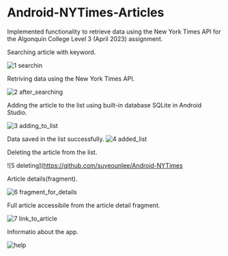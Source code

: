 # Android-NYTimes-Articles
Implemented functionality to retrieve data using the New York Times API for the Algonquin College Level 3 (April 2023) assignment.

Searching article with keyword.

![1 searchin](https://github.com/suyeounlee/Android-NYTimes-Articles/assets/102848080/f69265c5-2cbb-4531-859c-9b2e2cf4356d)

Retriving data using the New York Times API.

![2 after_searching](https://github.com/suyeounlee/Android-NYTimes-Articles/assets/102848080/aa78cec7-a1d7-45cb-ba56-b7b6ca8057aa)

Adding the article to the list using built-in database SQLite in Android Studio.

![3  adding_to_list](https://github.com/suyeounlee/Android-NYTimes-Articles/assets/102848080/74cf6a7d-b55f-48e0-9c57-c7413e598de3)

Data saved in the list successfully.
![4  added_list](https://github.com/suyeounlee/Android-NYTimes-Articles/assets/102848080/6a8d3203-d94b-45dd-98bd-11823136d1d0)

Deleting the article from the list.

![5  deleting](https://github.com/suyeounlee/Android-NYTimes

Article details(fragment).

![6  fragment_for_details](https://github.com/suyeounlee/Android-NYTimes-Articles/assets/102848080/2987ae2a-a152-4640-90f4-e3ab4500541f)

Full article accessibile from the article detail fragment.

![7  link_to_article](https://github.com/suyeounlee/Android-NYTimes-Articles/assets/102848080/f9eb3972-e502-4892-8de4-05d799786e83)

Informatio about the app.

![help](https://github.com/suyeounlee/Android-NYTimes-Articles/assets/102848080/39442c77-9459-43b6-b3a2-af549a67669f)


